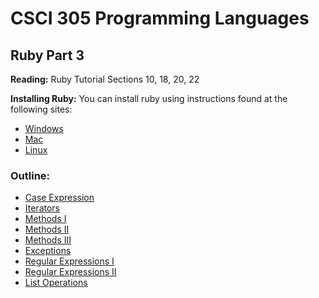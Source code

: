 # CSCI 305 Programming Languages

## Ruby Part 3

**Reading:** Ruby Tutorial Sections 10, 18, 20, 22

**Installing Ruby:** You can install ruby using instructions found at the following sites:
* [Windows](https://rubyinstaller.org/)
* [Mac](https://www.ruby-lang.org/en/documentation/installation/#homebrew)
* [Linux](https://www.ruby-lang.org/en/documentation/installation/#apt)

### Outline:
* [Case Expression](https://raw.githubusercontent.com/CSCI305/csci305-ruby-examples/blob/master/example17.rb)
* [Iterators](https://raw.githubusercontent.com/CSCI305/csci305-ruby-examples/blob/master/example18.rb)
* [Methods I](https://raw.githubusercontent.com/CSCI305/csci305-ruby-examples/blob/master/example19.rb)
* [Methods II](https://raw.githubusercontent.com/CSCI305/csci305-ruby-examples/blob/master/example20.rb)
* [Methods III](https://raw.githubusercontent.com/CSCI305/csci305-ruby-examples/blob/master/example21.rb)
* [Exceptions](https://raw.githubusercontent.com/CSCI305/csci305-ruby-examples/blob/master/example22.rb)
* [Regular Expressions I](https://raw.githubusercontent.com/CSCI305/csci305-ruby-examples/blob/master/example23.rb)
* [Regular Expressions II](https://raw.githubusercontent.com/CSCI305/csci305-ruby-examples/blob/master/example24.rb)
* [List Operations](https://raw.githubusercontent.com/CSCI305/csci305-ruby-examples/blob/master/example25.rb)
